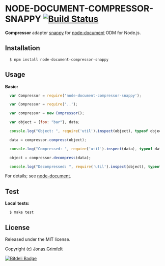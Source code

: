 # NODE-DOCUMENT-COMPRESSOR-SNAPPY [![Build Status](https://secure.travis-ci.org/grimen/node-document-compressor-snappy.png)](http://travis-ci.org/grimen/node-document-compressor-snappy)

**Compressor** adapter [snappy](https://github.com/kesla/node-snappy) for [node-document](https://github.com/grimen/node-document) ODM for Node.js.


## Installation

```shell
  $ npm install node-document-compressor-snappy
```


## Usage

**Basic:**

```javascript
  var Compressor = require('node-document-compressor-snappy');

  var Compressor = require('..');

  var compressor = new Compressor();

  var object = {foo: "bar"}, data;

  console.log("Object: ", require('util').inspect(object), typeof object);

  data = compressor.compress(object);

  console.log("Compressed: ", require('util').inspect(data), typeof data);

  object = compressor.decompress(data);

  console.log("Decompressed: ", require('util').inspect(object), typeof object);
```

For details; see [node-document](https://github.com/grimen/node-document).


## Test

**Local tests:**

```shell
  $ make test
```


## License

Released under the MIT license.

Copyright (c) [Jonas Grimfelt](http://github.com/grimen)


[![Bitdeli Badge](https://d2weczhvl823v0.cloudfront.net/grimen/node-document-compressor-snappy/trend.png)](https://bitdeli.com/free "Bitdeli Badge")

